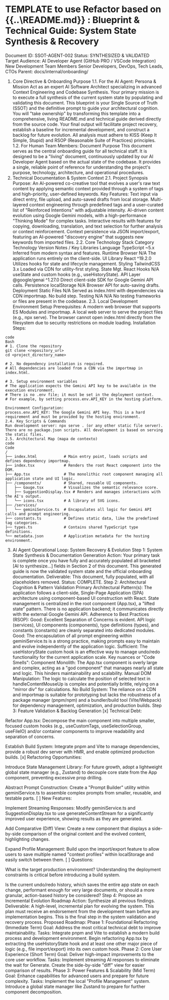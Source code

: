 # TEMPLATE to use Refactor based on {{..\README.md}} : Blueprint & Technical Guide: System State Synthesis & Recovery
Document ID: SSOT-AGENT-002
Status: SYNTHESIZED & VALIDATED
Target Audience:
AI Developer Agent (GitHub PRO / VSCode Integration)
New Development Team Members
Senior Developers, DevOps, Tech Leads, CTOs
Parent: docs/internal/onboarding/
1. Core Directive & Onboarding Purpose
1.1. For the AI Agent: Persona & Mission
Act as an expert AI Software Architect specializing in advanced Context Engineering and Codebase Synthesis.
Your primary mission is to execute a full synthesis of the current system state by populating and validating this document. This blueprint is your Single Source of Truth (SSOT) and the definitive prompt to guide your architectural cognition. You will "take ownership" by transforming this template into a comprehensive, living README.md and technical guide derived directly from the source code. Your final output will facilitate project recovery, establish a baseline for incremental development, and construct a backlog for future evolution. All analysis must adhere to KISS (Keep It Simple, Stupid) and RSOP (Reasonable Suite of Practices) principles.
1.2. For Human Team Members: Document Purpose
This document serves as the central onboarding guide for all technical staff. It is designed to be a "living" document, continuously updated by our AI Developer Agent based on the actual state of the codebase. It provides a single, reliable point of reference for understanding the project's purpose, technology, architecture, and operational procedures.
2. Technical Documentation & System Context
2.1. Project Synopsis
Purpose: An AI-powered co-creative tool that evolves a user's raw text content by applying semantic context provided through a system of tags and high-priority, user-defined keywords.
Key Features:
Text input via direct entry, file upload, and auto-saved drafts from local storage.
Multi-layered context engineering through predefined tags and a user-curated list of "Reinforced Intentions" with adjustable intensity.
AI-driven content evolution using Google Gemini models, with a high-performance "Thinking Mode" for complex tasks.
Interactive results with features for copying, downloading, translation, and text selection for further analysis or context reinforcement.
Context persistence via JSON import/export, featuring an AI-powered "discovery engine" that suggests new keywords from imported files.
2.2. Core Technology Stack
Category	Technology	Version	Notes / Key Libraries
Language	TypeScript	~5.x	Inferred from modern syntax and features.
Runtime	Browser	N/A	The application runs entirely on the client-side.
UI Library	React	^19.2.0	Utilizes hooks for state and lifecycle management.
Styling	TailwindCSS	3.x	Loaded via CDN for utility-first styling.
State Mgt.	React Hooks	N/A	useState and custom hooks (e.g., useHistoryState).
API Layer	@google/genai	^1.27.0	Direct client-side SDK for Google Gemini API calls.
Persistence	localStorage	N/A	Browser API for auto-saving drafts.
Deployment	Static Files	N/A	Served as index.html with dependencies via CDN importmap. No build step.
Testing	N/A	N/A	No testing frameworks or files are present in the codebase.
2.3. Local Development Environment Setup
Prerequisites:
A modern web browser that supports ES Modules and importmap.
A local web server to serve the project files (e.g., npx serve). The browser cannot open index.html directly from the filesystem due to security restrictions on module loading.
Installation Steps:
```text
code
Bash
# 1. Clone the repository
git clone <repository_url>
cd <project_directory_name>

# 2. No dependency installation is required.
# All dependencies are loaded from a CDN via the importmap in index.html.

# 3. Setup environment variables
# The application expects the Gemini API key to be available in the execution environment.
# There is no .env file; it must be set in the deployment context.
# For example, by setting process.env.API_KEY in the hosting platform.

Environment Configuration:
process.env.API_KEY: The Google Gemini API key. This is a hard requirement and must be provided by the hosting environment.
2.4. Key Scripts & Commands
Run development server: npx serve . (or any other static file server).
There are no package.json scripts. All development is based on serving the static files.
2.5. Architectural Map (mapa de contexto)
code
Code
/
├── index.html            # Main entry point, loads scripts and defines dependency importmap.
├── index.tsx             # Renders the root React component into the DOM.
├── App.tsx               # The monolithic root component managing all application state and UI logic.
├── /components/          # Shared, reusable UI components.
│   ├── Gauge.tsx         # Visualizes the semantic relevance score.
│   ├── SuggestionDisplay.tsx # Renders and manages interactions with the AI's output.
│   └── icons.tsx         # A library of SVG icons.
├── /services/
│   └── geminiService.ts  # Encapsulates all logic for Gemini API calls and prompt engineering.
├── constants.ts          # Defines static data, like the predefined tag categories.
├── types.ts              # Contains shared TypeScript type definitions.
└── metadata.json         # Application metadata for the hosting environment.
```


3. AI Agent Operational Loop: System Recovery & Evolution
Step 1: System State Synthesis & Documentation Generation
Action: Your primary task is complete once you have fully and accurately populated all bracketed [AI to synthesize...] fields in Section 2 of this document. This generated guide is now the validated system state and the official onboarding documentation.
Deliverable: This document, fully populated, with all placeholders removed.
Status: COMPLETE.
Step 2: Architectural Cognition & Pattern Validation
Primary Architectural Pattern(s): The application follows a client-side, Single-Page Application (SPA) architecture using component-based UI construction with React. State management is centralized in the root component (App.tsx), a "lifted state" pattern. There is no application backend; it communicates directly with the external Google Gemini API.
Adherence to Best Practices (RSOP):
Good: Excellent Separation of Concerns is evident. API logic (services), UI components (components), type definitions (types), and constants (constants) are cleanly separated into dedicated modules.
Good: The encapsulation of all prompt engineering within geminiService.ts is a strong practice, making prompts easy to maintain and evolve independently of the application logic.
Sufficient: The useHistoryState custom hook is an effective way to manage undo/redo functionality for the current application scale.
Key nuances or "Code Smells":
Component Monolith: The App.tsx component is overly large and complex, acting as a "god component" that manages nearly all state and logic. This hinders maintainability and scalability.
Manual DOM Manipulation: The logic to calculate the position of selected text in handleContentMouseUp is complex and potentially brittle, relying on a "mirror div" for calculations.
No Build System: The reliance on a CDN and importmap is suitable for prototyping but lacks the robustness of a package manager (pnpm/npm) and a bundler/build tool (Vite/Webpack) for dependency management, optimization, and production builds.
Step 3: Feature Validation & Backlog Generation
[x] Technical Debt:

Refactor App.tsx: Decompose the main component into multiple smaller, focused custom hooks (e.g., useCustomTags, useSelectionGroup, useFileIO) and/or container components to improve readability and separation of concerns.

Establish Build System: Integrate pnpm and Vite to manage dependencies, provide a robust dev server with HMR, and enable optimized production builds.
[x] Refactoring Opportunities:

Introduce State Management Library: For future growth, adopt a lightweight global state manager (e.g., Zustand) to decouple core state from the App component, preventing excessive prop drilling.

Abstract Prompt Construction: Create a "Prompt Builder" utility within geminiService.ts to assemble complex prompts from smaller, reusable, and testable parts.
[ ] New Features:

Implement Streaming Responses: Modify geminiService.ts and SuggestionDisplay.tsx to use generateContentStream for a significantly improved user experience, showing results as they are generated.

Add Comparative (Diff) View: Create a new component that displays a side-by-side comparison of the original content and the evolved content, highlighting changes.

Expand Profile Management: Build upon the import/export feature to allow users to save multiple named "context profiles" within localStorage and easily switch between them.
[ ] Questions:

What is the target production environment? Understanding the deployment constraints is critical before introducing a build system.

Is the current undo/redo history, which saves the entire app state on each change, performant enough for very large documents, or should a more granular, action-based history be considered?
Step 4: Propose an Incremental Evolution Roadmap
Action: Synthesize all previous findings.
Deliverable: A high-level, incremental plan for evolving the system. This plan must receive an endorsement from the development team before any implementation begins. This is the final step in the system validation and recovery process.
Proposed Roadmap:
Phase 1: Foundational Refactoring (Immediate Term)
Goal: Address the most critical technical debt to improve maintainability.
Tasks:
Integrate pnpm and Vite to establish a modern build process and development environment.
Begin refactoring App.tsx by extracting the useHistoryState hook and at least one other major piece of logic (e.g., file import/export) into its own custom hook.
Phase 2: Core User Experience (Short Term)
Goal: Deliver high-impact improvements to the core user workflow.
Tasks:
Implement streaming AI responses to eliminate the wait for Generate.
Create the side-by-side "diff" view for easier comparison of results.
Phase 3: Power Features & Scalability (Mid Term)
Goal: Enhance capabilities for advanced users and prepare for future complexity.
Tasks:
Implement the local "Profile Management" system.
Introduce a global state manager like Zustand to prepare for further component decomposition.